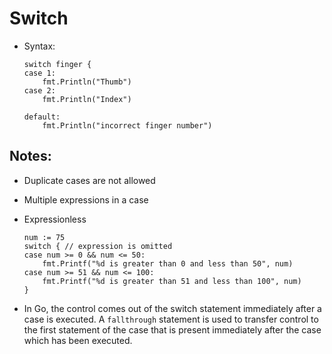 # Switch

- Syntax:
    ```
    switch finger {
    case 1:
        fmt.Println("Thumb")
    case 2:
        fmt.Println("Index")
    
    default:
        fmt.Println("incorrect finger number")
    ```

## Notes:
- Duplicate cases are not allowed
- Multiple expressions in a case
- Expressionless
    ```
    num := 75
    switch { // expression is omitted
    case num >= 0 && num <= 50:
        fmt.Printf("%d is greater than 0 and less than 50", num)
    case num >= 51 && num <= 100:
        fmt.Printf("%d is greater than 51 and less than 100", num)
    }
    ```

- In Go, the control comes out of the switch statement immediately after a case is executed. A ```fallthrough``` statement is used to transfer control to the first statement of the case that is present immediately after the case which has been executed.